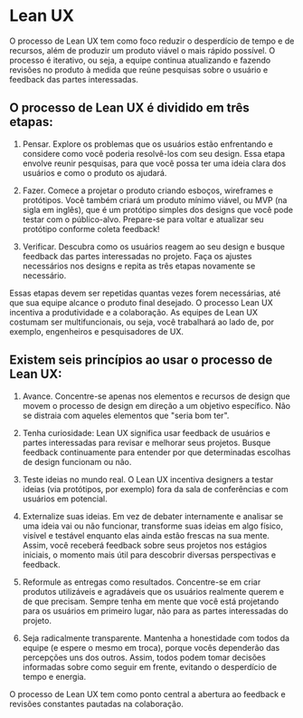 # Lean UX

O processo de Lean UX tem como foco reduzir o desperdício de tempo e de
recursos, além de produzir um produto viável o mais rápido possível. O processo
é iterativo, ou seja, a equipe continua atualizando e fazendo revisões no
produto à medida que reúne pesquisas sobre o usuário e feedback das partes
interessadas.

## O processo de Lean UX é dividido em três etapas:

1. Pensar. Explore os problemas que os usuários estão enfrentando e considere
como você poderia resolvê-los com seu design. Essa etapa envolve reunir
pesquisas, para que você possa ter uma ideia clara dos usuários e como o
produto os ajudará.

2. Fazer. Comece a projetar o produto criando esboços, wireframes e protótipos.
Você também criará um produto mínimo viável, ou MVP (na sigla em inglês),
que é um protótipo simples dos designs que você pode testar com o público-alvo.
Prepare-se para voltar e atualizar seu protótipo conforme coleta feedback!

3. Verificar. Descubra como os usuários reagem ao seu design e busque feedback
das partes interessadas no projeto. Faça os ajustes necessários nos designs e
repita as três etapas novamente se necessário.

Essas etapas devem ser repetidas quantas vezes forem necessárias, até que sua
equipe alcance o produto final desejado. O processo Lean UX incentiva a
produtividade e a colaboração. As equipes de Lean UX costumam ser
multifuncionais, ou seja, você trabalhará ao lado de, por exemplo, engenheiros
e pesquisadores de UX.

## Existem seis princípios ao usar o processo de Lean UX:

1. Avance. Concentre-se apenas nos elementos e recursos de design que movem o
processo de design em direção a um objetivo específico. Não se distraia com
aqueles elementos que "seria bom ter".

2. Tenha curiosidade: Lean UX significa usar feedback de usuários e partes
interessadas para revisar e melhorar seus projetos. Busque feedback
continuamente para entender por que determinadas escolhas de design funcionam
ou não.

3. Teste ideias no mundo real. O Lean UX incentiva designers a testar ideias
(via protótipos, por exemplo) fora da sala de conferências e com usuários em
potencial.

4. Externalize suas ideias. Em vez de debater internamente e analisar se uma
ideia vai ou não funcionar, transforme suas ideias em algo físico, visível e
testável enquanto elas ainda estão frescas na sua mente. Assim, você receberá
feedback sobre seus projetos nos estágios iniciais, o momento mais útil para
descobrir diversas perspectivas e feedback.

5. Reformule as entregas como resultados. Concentre-se em criar produtos
utilizáveis e agradáveis que os usuários realmente querem e de que precisam.
Sempre tenha em mente que você está projetando para os usuários em primeiro
lugar, não para as partes interessadas do projeto.

6. Seja radicalmente transparente. Mantenha a honestidade com todos da equipe
(e espere o mesmo em troca), porque vocês dependerão das percepções uns dos
outros. Assim, todos podem tomar decisões informadas sobre como seguir em
frente, evitando o desperdício de tempo e energia.

O processo de Lean UX tem como ponto central a abertura ao feedback e revisões
constantes pautadas na colaboração.
